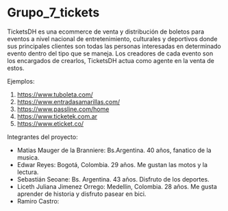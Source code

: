 # Grupo_7_tickets

TicketsDH es una ecommerce de venta y distribución de boletos para eventos a nivel nacional de entretenimiento, culturales y deportivos donde sus principales clientes son todas las personas interesadas en determinado evento dentro del tipo que se maneja. Los creadores de cada evento son los encargados de crearlos, TicketsDH actua como agente en la venta de estos.

Ejemplos:
1. https://www.tuboleta.com/
2. https://www.entradasamarillas.com/
3. https://www.passline.com/home
4. https://www.ticketek.com.ar
5. https://www.eticket.co/

Integrantes del proyecto:

- Matias Mauger de la Branniere: Bs.Argentina. 40 años, fanatico de la musica.
- Edwar Reyes: Bogotá, Colombia. 29 años. Me gustan las motos y la lectura.
- Sebastián Seoane: Bs. Argentina. 43 años. Disfruto de los deportes.
- Liceth Juliana Jimenez Orrego: Medellin, Colombia. 28 años. Me gusta aprender de historia y disfruto pasear en bici.
- Ramiro Castro:
